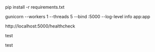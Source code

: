 pip install -r requirements.txt

gunicorn --workers 1 --threads 5 --bind :5000 --log-level info app:app

http://localhost:5000/healthcheck


test

test